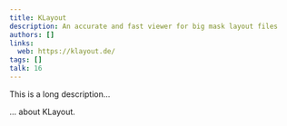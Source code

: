 ```yaml
---
title: KLayout
description: An accurate and fast viewer for big mask layout files
authors: []
links:
  web: https://klayout.de/
tags: []
talk: 16
---
```


This is a long description...
<!--more-->
... about KLayout.
